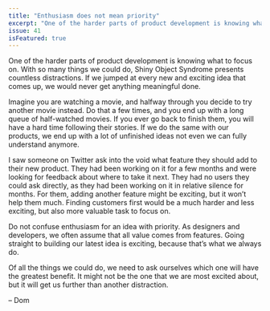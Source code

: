 ```yaml
---
title: "Enthusiasm does not mean priority"
excerpt: "One of the harder parts of product development is knowing what to focus on. Your latest cool idea might not need immediate attention."
issue: 41
isFeatured: true
---
```

One of the harder parts of product development is knowing what to focus on. With so many things we could do, Shiny Object Syndrome presents countless distractions. If we jumped at every new and exciting idea that comes up, we would never get anything meaningful done.

Imagine you are watching a movie, and halfway through you decide to try another movie instead. Do that a few times, and you end up with a long queue of half-watched movies. If you ever go back to finish them, you will have a hard time following their stories. If we do the same with our products, we end up with a lot of unfinished ideas not even we can fully understand anymore.

I saw someone on Twitter ask into the void what feature they should add to their new product. They had been working on it for a few months and were looking for feedback about where to take it next. They had no users they could ask directly, as they had been working on it in relative silence for months. For them, adding another feature might be exciting, but it won’t help them much. Finding customers first would be a much harder and less exciting, but also more valuable task to focus on.

Do not confuse enthusiasm for an idea with priority. As designers and developers, we often assume that all value comes from features. Going straight to building our latest idea is exciting, because that’s what we always do.

Of all the things we could do, we need to ask ourselves which one will have the greatest benefit. It might not be the one that we are most excited about, but it will get us further than another distraction.

– Dom
